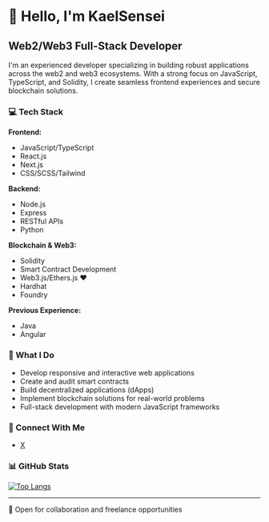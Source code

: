 # 👋 Hello, I'm KaelSensei

## Web2/Web3 Full-Stack Developer

I'm an experienced developer specializing in building robust applications across the web2 and web3 ecosystems. With a strong focus on JavaScript, TypeScript, and Solidity, I create seamless frontend experiences and secure blockchain solutions.

### 💻 Tech Stack

**Frontend:**
- JavaScript/TypeScript
- React.js
- Next.js
- CSS/SCSS/Tailwind

**Backend:**
- Node.js
- Express
- RESTful APIs
- Python

**Blockchain & Web3:**
- Solidity
- Smart Contract Development
- Web3.js/Ethers.js ❤️
- Hardhat
- Foundry

**Previous Experience:**
- Java
- Angular

### 🚀 What I Do
- Develop responsive and interactive web applications
- Create and audit smart contracts
- Build decentralized applications (dApps)
- Implement blockchain solutions for real-world problems
- Full-stack development with modern JavaScript frameworks

### 🔗 Connect With Me
- [X](https://x.com/KaelCc)

### 📊 GitHub Stats

[![Top Langs](https://github-readme-stats.vercel.app/api/top-langs/?username=KaelSensei&layout=compact&theme=radical)](https://github.com/anuraghazra/github-readme-stats)

---

💼 Open for collaboration and freelance opportunities
